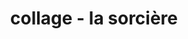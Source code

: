 ---
layout: page
img: assets/img/gallery/la_sorciere.jpg
title: collage - la sorcière
image_only: true
disable_url: true
importance: 4
category: collages
---